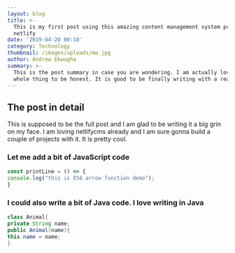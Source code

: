 ```yaml
---
layout: blog
title: >-
  This is my first post using this amazing content management system provided by
  netlify
date: '2019-04-20 00:10'
category: Technology
thumbnail: /images/uploads/me.jpg
author: Andrew Ekwugha
summary: >-
  This is the post summary in case you are wondering. I am actually loving this
  whole thing to be honest. It is good to be finally writing with a real ui
---
```

## The post in detail
This is supposed to be the full post and I am glad to be writing it a big grin on my face. I am loving netlifycms already and I am sure gonna build a couple of projects with it. It is pretty cool.
### Let me add a bit of JavaScript code
```js
const printLine = () => {
console.log("this is ES6 arrow function demo");
}
```
### I could also write a bit of Java code. I love writing in Java
```java
class Animal{
private String name;
public Animal(name){
this.name = name;
}
```
